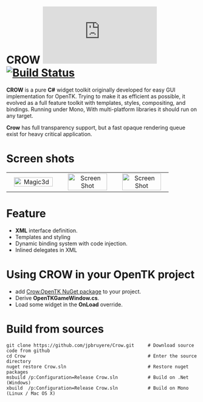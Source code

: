 CROW [![NuGet Version and Downloads](https://buildstats.info/nuget/Crow.dll)](https://www.nuget.org/packages/Crow.OpenTK) [![Build Status](https://travis-ci.org/jpbruyere/Crow.svg?branch=master)](https://travis-ci.org/jpbruyere/Crow)
===========

**CROW** is a pure **C#** widget toolkit originally developed for easy GUI implementation for OpenTK.
Trying to make it as efficient as possible, it evolved as a full feature toolkit with templates, styles, compositing,  and  bindings.
Running under Mono, With multi-platform libraries it should run on any target.

**Crow** has full transparency support, but a fast opaque rendering queue exist for heavy critical application.

Screen shots
============

<table width="100%">
  <tr>
    <td width="30%" align="center"><img src="https://jpbruyere.github.io/Crow/images/magic3d.png" alt="Magic3d" width="90%"/></td>
    <td width="30%" align="center"><img src="https://jpbruyere.github.io/Crow/images/screenshot3.png" alt="Screen Shot" width="90%" /> </td>
    <td width="30%" align="center"><img src="https://jpbruyere.github.io/Crow/images/screenshot1.png" alt="Screen Shot" width="90%"/> </td>
  </tr>
</table>

Feature
========

- **XML** interface definition.
- Templates and styling
- Dynamic binding system with code injection.
- Inlined delegates in XML

Using CROW in your OpenTK project
=================================
* add [Crow.OpenTK NuGet package](https://www.nuget.org/packages/Crow.OpenTK/) to your project.
* Derive **OpenTKGameWindow.cs**.
* Load some widget in the **OnLoad** override.

Build from sources
==================

```
git clone https://github.com/jpbruyere/Crow.git   	# Download source code from github
cd Crow	                                    		# Enter the source directory
nuget restore Crow.sln								# Restore nuget packages
msbuild /p:Configuration=Release Crow.sln			# Build on .Net (Windows)
xbuild  /p:Configuration=Release Crow.sln			# Build on Mono (Linux / Mac OS X)
```
